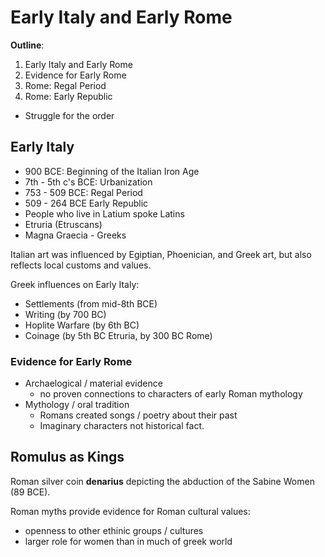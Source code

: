 # Early Italy and Early Rome

**Outline**:

1. Early Italy and Early Rome
2. Evidence for Early Rome
3. Rome: Regal Period
4. Rome: Early Republic
  - Struggle for the order

## Early Italy

- 900 BCE: Beginning of the Italian Iron Age
- 7th - 5th c's BCE: Urbanization
- 753 - 509 BCE: Regal Period
- 509 - 264 BCE Early Republic
- People who live in Latium spoke Latins
- Etruria (Etruscans)
- Magna Graecia - Greeks

Italian art was influenced by Egiptian, Phoenician, and Greek art, but also reflects local customs and values.

Greek influences on Early Italy:
- Settlements (from mid-8th BCE)
- Writing (by 700 BC)
- Hoplite Warfare (by 6th BC)
- Coinage (by 5th BC Etruria, by 300 BC Rome)

### Evidence for Early Rome
- Archaelogical / material evidence
  - no proven connections to characters of early Roman mythology
- Mythology / oral tradition
  - Romans created songs / poetry about their past
  - Imaginary characters not historical fact.

## Romulus as Kings
Roman silver coin **denarius** depicting the abduction of the Sabine Women (89 BCE).

Roman myths provide evidence for Roman cultural values:
- openness to other ethinic groups / cultures
- larger role for women than in much of greek world
